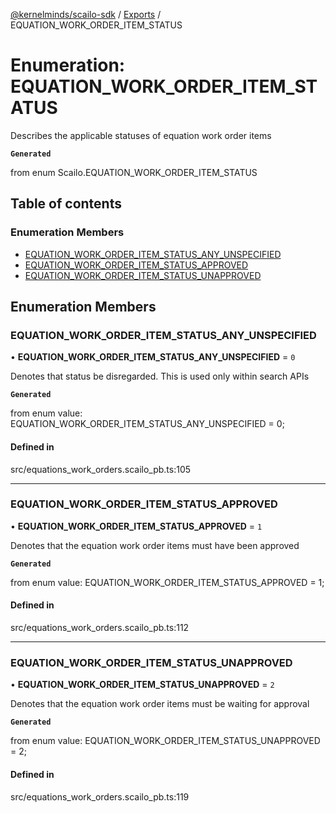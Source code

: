 [@kernelminds/scailo-sdk](../README.md) / [Exports](../modules.md) / EQUATION\_WORK\_ORDER\_ITEM\_STATUS

# Enumeration: EQUATION\_WORK\_ORDER\_ITEM\_STATUS

Describes the applicable statuses of equation work order items

**`Generated`**

from enum Scailo.EQUATION_WORK_ORDER_ITEM_STATUS

## Table of contents

### Enumeration Members

- [EQUATION\_WORK\_ORDER\_ITEM\_STATUS\_ANY\_UNSPECIFIED](EQUATION_WORK_ORDER_ITEM_STATUS.md#equation_work_order_item_status_any_unspecified)
- [EQUATION\_WORK\_ORDER\_ITEM\_STATUS\_APPROVED](EQUATION_WORK_ORDER_ITEM_STATUS.md#equation_work_order_item_status_approved)
- [EQUATION\_WORK\_ORDER\_ITEM\_STATUS\_UNAPPROVED](EQUATION_WORK_ORDER_ITEM_STATUS.md#equation_work_order_item_status_unapproved)

## Enumeration Members

### EQUATION\_WORK\_ORDER\_ITEM\_STATUS\_ANY\_UNSPECIFIED

• **EQUATION\_WORK\_ORDER\_ITEM\_STATUS\_ANY\_UNSPECIFIED** = ``0``

Denotes that status be disregarded. This is used only within search APIs

**`Generated`**

from enum value: EQUATION_WORK_ORDER_ITEM_STATUS_ANY_UNSPECIFIED = 0;

#### Defined in

src/equations_work_orders.scailo_pb.ts:105

___

### EQUATION\_WORK\_ORDER\_ITEM\_STATUS\_APPROVED

• **EQUATION\_WORK\_ORDER\_ITEM\_STATUS\_APPROVED** = ``1``

Denotes that the equation work order items must have been approved

**`Generated`**

from enum value: EQUATION_WORK_ORDER_ITEM_STATUS_APPROVED = 1;

#### Defined in

src/equations_work_orders.scailo_pb.ts:112

___

### EQUATION\_WORK\_ORDER\_ITEM\_STATUS\_UNAPPROVED

• **EQUATION\_WORK\_ORDER\_ITEM\_STATUS\_UNAPPROVED** = ``2``

Denotes that the equation work order items must be waiting for approval

**`Generated`**

from enum value: EQUATION_WORK_ORDER_ITEM_STATUS_UNAPPROVED = 2;

#### Defined in

src/equations_work_orders.scailo_pb.ts:119
